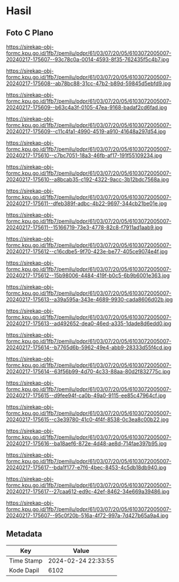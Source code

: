 # Hasil

## Foto C Plano

https://sirekap-obj-formc.kpu.go.id/1fb7/pemilu/pdpr/61/03/07/20/05/6103072005007-20240217-175607--93c78c0a-0014-4593-8f35-762435f5c4b7.jpg

https://sirekap-obj-formc.kpu.go.id/1fb7/pemilu/pdpr/61/03/07/20/05/6103072005007-20240217-175608--ab78bc88-31cc-47b2-b89d-59845d5ebfd9.jpg

https://sirekap-obj-formc.kpu.go.id/1fb7/pemilu/pdpr/61/03/07/20/05/6103072005007-20240217-175609--b63c4a3f-0105-47ea-9168-badaf2cd6fad.jpg

https://sirekap-obj-formc.kpu.go.id/1fb7/pemilu/pdpr/61/03/07/20/05/6103072005007-20240217-175609--c11c4fa1-4990-4519-a910-41648a297d54.jpg

https://sirekap-obj-formc.kpu.go.id/1fb7/pemilu/pdpr/61/03/07/20/05/6103072005007-20240217-175610--c7bc7051-18a3-46fb-af17-191f55109234.jpg

https://sirekap-obj-formc.kpu.go.id/1fb7/pemilu/pdpr/61/03/07/20/05/6103072005007-20240217-175610--a8bcab35-c192-4322-9acc-3b12bdc7568a.jpg

https://sirekap-obj-formc.kpu.go.id/1fb7/pemilu/pdpr/61/03/07/20/05/6103072005007-20240217-175611--dfeb389f-adbc-4b22-9697-344cb21be01e.jpg

https://sirekap-obj-formc.kpu.go.id/1fb7/pemilu/pdpr/61/03/07/20/05/6103072005007-20240217-175611--15166719-73e3-4778-82c8-f7911ad1aab9.jpg

https://sirekap-obj-formc.kpu.go.id/1fb7/pemilu/pdpr/61/03/07/20/05/6103072005007-20240217-175612--c16cdbe5-9f70-423e-be77-405ce9074e4f.jpg

https://sirekap-obj-formc.kpu.go.id/1fb7/pemilu/pdpr/61/03/07/20/05/6103072005007-20240217-175612--15b98006-4484-419f-b0c5-6b9b6001e363.jpg

https://sirekap-obj-formc.kpu.go.id/1fb7/pemilu/pdpr/61/03/07/20/05/6103072005007-20240217-175613--a39a595a-343e-4689-9930-cada8606d02b.jpg

https://sirekap-obj-formc.kpu.go.id/1fb7/pemilu/pdpr/61/03/07/20/05/6103072005007-20240217-175613--ad492652-dea0-46ed-a335-1dade8d6edd0.jpg

https://sirekap-obj-formc.kpu.go.id/1fb7/pemilu/pdpr/61/03/07/20/05/6103072005007-20240217-175614--b7765d6b-5962-49e4-abb9-28333d55f4cd.jpg

https://sirekap-obj-formc.kpu.go.id/1fb7/pemilu/pdpr/61/03/07/20/05/6103072005007-20240217-175614--63f56b99-4d70-4c33-88aa-80d2f832775c.jpg

https://sirekap-obj-formc.kpu.go.id/1fb7/pemilu/pdpr/61/03/07/20/05/6103072005007-20240217-175615--d9fee94f-ca0b-49a0-9115-ee85c47964cf.jpg

https://sirekap-obj-formc.kpu.go.id/1fb7/pemilu/pdpr/61/03/07/20/05/6103072005007-20240217-175615--c3e39780-41c0-4f4f-8538-0c3ea8c00b22.jpg

https://sirekap-obj-formc.kpu.go.id/1fb7/pemilu/pdpr/61/03/07/20/05/6103072005007-20240217-175616--ba18aef6-872e-4d48-ae8d-714fae397b95.jpg

https://sirekap-obj-formc.kpu.go.id/1fb7/pemilu/pdpr/61/03/07/20/05/6103072005007-20240217-175617--bda1f177-e7f6-4bec-8453-4c5db18db940.jpg

https://sirekap-obj-formc.kpu.go.id/1fb7/pemilu/pdpr/61/03/07/20/05/6103072005007-20240217-175617--27caa612-ed9c-42ef-8462-34e669a39486.jpg

https://sirekap-obj-formc.kpu.go.id/1fb7/pemilu/pdpr/61/03/07/20/05/6103072005007-20240217-175607--95c0f20b-516a-4f72-997a-7d427b65a9a4.jpg


## Metadata

| Key        | Value               |
| ---------- | ------------------- |
| Time Stamp | 2024-02-24 22:33:55 |
| Kode Dapil | 6102                |



